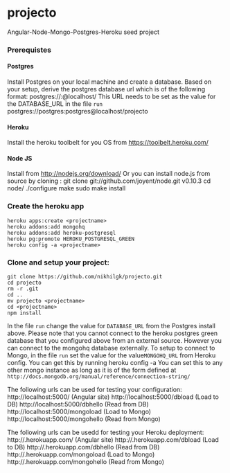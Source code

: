 projecto
========

Angular-Node-Mongo-Postgres-Heroku seed project

### Prerequistes
#### Postgres
Install Postgres on your local machine and create a database. Based on your setup, derive the postgres database url which is of the following format:
	postgres://<user>:<password>@localhost/<database>
This URL needs to be set as the value for the DATABASE_URL in the file `run`
	postgres://postgres:postgres@localhost/projecto

#### Heroku
Install the heroku toolbelt for you OS from
	https://toolbelt.heroku.com/

#### Node JS
Install from
	http://nodejs.org/download/
Or you can install node.js from source by cloning :
	git clone git://github.com/joyent/node.git
	v0.10.3
	cd node/
	./configure 
	make
	sudo make install

### Create the heroku app 
	heroku apps:create <projectname>
	heroku addons:add mongohq 
	heroku addons:add heroku-postgresql
	heroku pg:promote HEROKU_POSTGRESQL_GREEN	
	heroku config -a <projectname>

### Clone and setup your project:
	git clone https://github.com/nikhilgk/projecto.git
	cd projecto 
	rm -r .git
	cd ..
	mv projecto <projectname>
	cd <projectname>
	npm install

In the file `run` change the value for `DATABASE_URL` from the Postgres install above. Please note that you cannot connect to the heroku postgres green database that you configured above from an external source. However you can connect to the mongohq database externally. To setup to connect to Mongo, in the file `run` set the value for the value`MONGOHQ_URL` from Heroku config. You can get this by running
	heroku config -a <projectname>
You can set this to any other mongo instance as long as it is of the form defined at `http://docs.mongodb.org/manual/reference/connection-string/`

The following urls can be used for testing your configuration:
	http://localhost:5000/ (Angular site)
	http://localhost:5000/dbload (Load to DB)
	http://localhost:5000/dbhello (Read from DB)
	http://localhost:5000/mongoload (Load to Mongo)
	http://localhost:5000/mongohello (Read from Mongo)

The following urls can be usedd for testing your Heroku deployment:
	http://<projectname>.herokuapp.com/ (Angular site)
	http://<projectname>.herokuapp.com/dbload (Load to DB)
	http://<projectname>.herokuapp.com/dbhello (Read from DB)
	http://<projectname>.herokuapp.com/mongoload (Load to Mongo)
	http://<projectname>.herokuapp.com/mongohello (Read from Mongo)